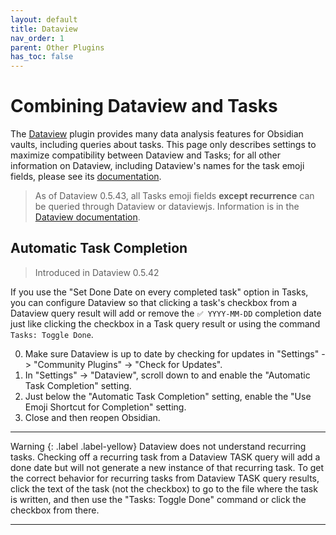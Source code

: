 ```yaml
---
layout: default
title: Dataview
nav_order: 1
parent: Other Plugins
has_toc: false
---
```


# Combining Dataview and Tasks

The [Dataview](https://github.com/blacksmithgu/dataview) plugin provides many data analysis features for Obsidian vaults, including queries about tasks.
This page only describes settings to maximize compatibility between Dataview and Tasks; for all other information on Dataview, including Dataview's names for the task emoji fields,
please see its [documentation](https://blacksmithgu.github.io/obsidian-dataview/data-annotation/#tasks).

> As of Dataview 0.5.43, all Tasks emoji fields **except recurrence** can be queried through Dataview or dataviewjs. Information is in the [Dataview documentation](https://blacksmithgu.github.io/obsidian-dataview/data-annotation/#tasks).

## Automatic Task Completion

> Introduced in Dataview 0.5.42

If you use the "Set Done Date on every completed task" option in Tasks, you can configure Dataview so that clicking a task's checkbox from a Dataview query result will add or remove the `✅ YYYY-MM-DD` completion date just like clicking the checkbox in a Task query result or using the command `Tasks: Toggle Done`.

0. Make sure Dataview is up to date by checking for updates in "Settings" -> "Community Plugins" -> "Check for Updates".
1. In "Settings" -> "Dataview", scroll down to and enable the "Automatic Task Completion" setting.
2. Just below the "Automatic Task Completion" setting, enable the "Use Emoji Shortcut for Completion" setting.
3. Close and then reopen Obsidian.

---

Warning
{: .label .label-yellow}
Dataview does not understand recurring tasks. Checking off a recurring task from a Dataview TASK query will add a done date but will not generate a new instance of that recurring task.
To get the correct behavior for recurring tasks from Dataview TASK query results, click the text of the task (not the checkbox) to go to the file where the task is written,
and then use the "Tasks: Toggle Done" command or click the checkbox from there.

---
